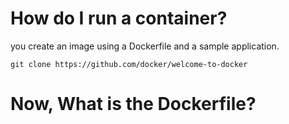 # How do I run a container?
you create an image using a Dockerfile and a sample application.

```git clone https://github.com/docker/welcome-to-docker```

# Now, What is the Dockerfile?
